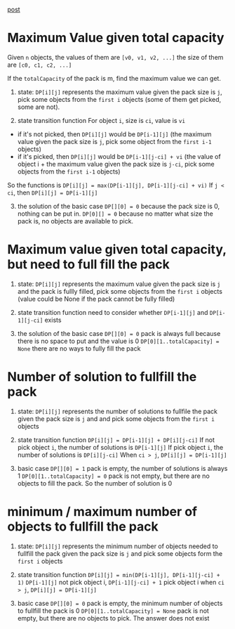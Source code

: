 [post](http://novoland.github.io/%E7%AE%97%E6%B3%95/2014/07/26/%E8%83%8C%E5%8C%85%E9%97%AE%E9%A2%98.html)

# Maximum Value given total capacity

Given `n` objects,
the values of them are `[v0, v1, v2, ...]`
the size of them are `[c0, c1, c2, ...]`

If the `totalCapacity` of the pack is m, find the maximum value we can get.

1. state:
`DP[i][j]` represents the maximum value given the pack size is `j`, pick some objects from the `first i` objects (some of them get picked, some are not).

2. state transition function
For object `i`, size is `ci`, value is `vi`
- if it's not picked, then `DP[i][j]` would be `DP[i-1][j]` 
  (the maximum value given the pack size is `j`, pick some object from the `first i-1` objects)
- if it's picked, then `DP[i][j]` would be `DP[i-1][j-ci] + vi`
  (the value of object i + the maximum value given the pack size is `j-ci`, pick some objects from the `first i-1` objects)

So the functions is `DP[i][j] = max(DP[i-1][j], DP[i-1][j-ci] + vi)`
If `j < ci`, then `DP[i][j] = DP[i-1][j]`

3. the solution of the basic case
`DP[][0] = 0` because the pack size is 0, nothing can be put in.
`DP[0][] = 0` because no matter what size the pack is, no objects are available to pick.


# Maximum value given total capacity, but need to **full** fill the pack

1. state:
`DP[i][j]` represents the maximum value given the pack size is `j` and the pack
is fullly filled, pick some objects from the `first i` objects
(value could be None if the pack cannot be fully filled)

2. state transition function
need to consider whether `DP[i-1][j]` and `DP[i-1][j-ci]` exists

3. the solution of the basic case
`DP[][0] = 0` pack is always full because there is no space to put and the value is 0
`DP[0][1..totalCapacity] = None` there are no ways to fully fill the pack

# Number of solution to fullfill the pack

1. state:
`DP[i][j]` represents the number of solutions to fullfile the pack given
the pack size is `j` and and pick some objects from the `first i` objects

2. state transition function
`DP[i][j] = DP[i-1][j] + DP[i][j-ci]`
If not pick object `i`, the number of solutions is `DP[i-1][j]`
If pick object `i`, the number of solutions is `DP[i][j-ci]`
When `ci > j`, `DP[i][j] = DP[i-1][j]`

3. basic case
`DP[][0] = 1` pack is empty, the number of solutions is always 1
`DP[0][1..totalCapacity] = 0` pack is not empty, but there are no objects to fill the pack. So
the number of solution is 0

# minimum / maximum number of objects to fullfill the pack

1. state:
`DP[i][j]` represents the minimum number of objects needed to fullfill the pack
given the pack size is `j` and pick some objects form the `first i` objects

2. state transition function
`DP[i][j] = min(DP[i-1][j], DP[i-1][j-ci] + 1)`
`DP[i-1][j]` not pick object i, `DP[i-1][j-ci] + 1` pick object i
when `ci > j`, `DP[i][j] = DP[i-1][j]`

3. basic case
`DP[][0] = 0` pack is empty, the minimum number of objects to fullfill the pack is 0
`DP[0][1..totalCapacity] = None` pack is not empty, but there are no objects to pick.
The answer does not exist

